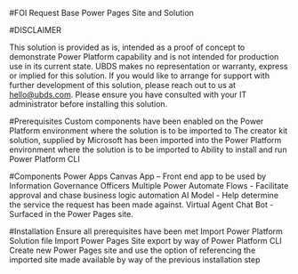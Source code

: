 #FOI Request Base Power Pages Site and Solution

#DISCLAIMER

This solution is provided as is, intended as a proof of concept to demonstrate Power Platform capability and is not intended for production use in its current state. UBDS makes no representation or warranty, express or implied for this solution. If you would like to arrange for support with further development of this solution, please reach out to us at hello@ubds.com. Please ensure you have consulted with your IT administrator before installing this solution.

#Prerequisites
Custom components have been enabled on the Power Platform environment where the solution is to be imported to
The creator kit solution, supplied by Microsoft has been imported into the Power Platform environment where the solution is to be imported to
Ability to install and run Power Platform CLI

#Components
Power Apps Canvas App – Front end app to be used by Information Governance Officers
Multiple Power Automate Flows - Facilitate approval and chase business logic automation
AI Model - Help determine the service the request has been made against.
Virtual Agent Chat Bot - Surfaced in the Power Pages site.

#Installation
Ensure all prerequisites have been met
Import Power Platform Solution file
Import Power Pages Site export by way of Power Platform CLI
Create new Power Pages site and use the option of referencing the imported site made available by way of the previous installation step
